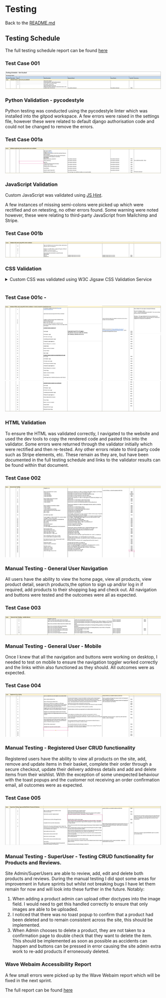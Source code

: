 
# Testing

Back to the [README.md](README.md)

## Testing Schedule

The full testing schedule report can be found [here](docs/testing/testing-schedule-get-ducked.numbers)

### Test Case 001
![Test Case 001](docs/testing/python-validation.png)

### Python Validation - pycodestyle

Python testing was conducted using the pycodestyle linter which was installed into the gitpod workspace.  A few errors were raised in the settings file, however these were related to default django authorisation code and could not be changed to remove the errors.

### Test Case 001a
![Test Case 001a](docs/testing/javascript-validation.png)

### JavaScript Validation

Custom JavaScript was validated using [JS Hint](https://jshint.com/). 

A few instances of missing semi-colons were picked up which were rectified and on retesting, no other errors found.  Some warning were noted however, these were relating to third-party JavaScript from Mailchimp and Stripe.

### Test Case 001b

![Test Case 001b](docs/testing/css-testing.png)

### CSS Validation

<details>
<summary>   Custom CSS was validated using W3C Jigsaw CSS Validation Service</summary>

<br>

![CSS Validation Screenshot 1 - base.css](docs/testing/base-css-validator-results.png)
![CSS Validation Screenshot 2 - checkout.css](docs/testing/checkout-css-validator-results.png)
![CSS Validation Screenshot 2 - profile.css](docs/testing/profile-css-validator-results.png)

</details>

<br>

### Test Case 001c - 

![Test Case 001c](docs/testing/html-validation1.png)
![Test Case 001c](docs/testing/html-validation2.png)

### HTML Validation

To ensure the HTML was validated correctly, I navigated to the website and used the dev tools to copy the rendered code and pasted this into the validator.  Some errors were returned through the validator initially which were rectified and then re-tested.  Any other errors relate to third party code such as Stripe elements, etc.  These remain as they are, but have been documented in the full testing schedule and links to the validator results can be found within that document.

### Test Case 002

![Test Case 002](docs/testing/general-user-testing.png)

### Manual Testing - General User Navigation

All users have the ability to view the home page, view all products, view product detail, search products,the option to sign up and/or log in if required, add products to their shopping bag and check out.  All navigation and buttons were tested and the outcomes were all as expected. 


### Test Case 003

![Test Case 003](docs/testing/mobile-nav-testing.png)

### Manual Testing - General User - Mobile

Once I knew that all the navigation and buttons were working on desktop, I needed to test on mobile to ensure the navigation toggler worked correctly and the links within also functioned as they should.  All outcomes were as expected. 

### Test Case 004

![Test Case 004](docs/testing/registered-user-testing.png)

### Manual Testing - Registered User CRUD functionality

Registered users have the ability to view all products on the site, add, remove and update items in their basket, complete their order through a secure checkout, update their delivery address details and add and delete items from their wishlist.  With the exception of some unexpected behaviour with the toast popups and the customer not receiving an order confirmation email, all outcomes were as expected.

### Test Case 005

![Test Case 005](docs/testing/super-user-testing.png)

### Manual Testing - SuperUser - Testing CRUD functionality for Products and Reviews.

Site Admin/SuperUsers are able to review, add, edit and delete both products and reviews.  During the manual testing I did spot some areas for improvement in future sprints but whilst not breaking bugs I have let them remain for now and will look into these further in the future.  Notably:

1. When adding a product admin can upload other doctypes into the image field.  I would need to get this handled correctly to ensure that only images are able to be uploaded.
2. I noticed that there was no toast popup to confirm that a product had been deleted and to remain consistent across the site, this should be implemented.
3. When Admin chooses to delete a product, they are not taken to a confirmation page to double check that they want to delete the item.  This should be implemented as soon as possible as accidents can happen and buttons can be pressed in error causing the site admin extra work to re-add products if erroneously deleted.


### Wave Webaim Accessibility Report

A few small errors were picked up by the Wave Webaim report which will be fixed in the next sprint.

The full report can be found [here](https://wave.webaim.org/report#/https://8000-shellied-getducked-kzds2ep6qzx.ws-eu77.gitpod.io/)

